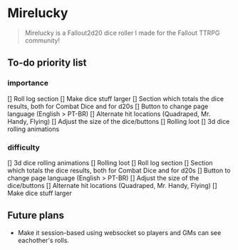 # Mirelucky

> Mirelucky is a Fallout2d20 dice roller I made for the Fallout TTRPG community!

## To-do priority list

### importance

[] Roll log section
[] Make dice stuff larger
[] Section which totals the dice results, both for Combat Dice and for d20s
[] Button to change page language (English > PT-BR)
[] Alternate hit locations (Quadraped, Mr. Handy, Flying)
[] Adjust the size of the dice/buttons
[] Rolling loot
[] 3d dice rolling animations

### difficulty

[] 3d dice rolling animations
[] Rolling loot
[] Roll log section
[] Section which totals the dice results, both for Combat Dice and for d20s
[] Button to change page language (English > PT-BR)
[] Adjust the size of the dice/buttons
[] Alternate hit locations (Quadraped, Mr. Handy, Flying)
[] Make dice stuff larger

## Future plans

- Make it session-based using websocket so players and GMs can see eachother's rolls.
